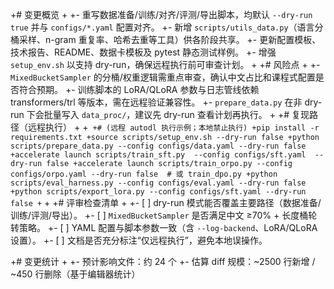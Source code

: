 +# 变更概览
+
+- 重写数据准备/训练/对齐/评测/导出脚本，均默认 `--dry-run true` 并与 `configs/*.yaml` 配置对齐。
+- 新增 `scripts/utils_data.py`（语言分桶采样、n-gram 重复率、哈希去重等工具）供各阶段共享。
+- 更新配置模板、技术报告、README、数据卡模板及 pytest 静态测试样例。
+- 增强 `setup_env.sh` 以支持 dry-run，确保远程执行前可审查计划。
+
+# 风险点
+
+- `MixedBucketSampler` 的分桶/权重逻辑需重点审查，确认中文占比和课程式配置是否符合预期。
+- 训练脚本的 LoRA/QLoRA 参数与日志管线依赖 transformers/trl 等版本，需在远程验证兼容性。
+- `prepare_data.py` 在非 dry-run 下会批量写入 `data_proc/`，建议先 dry-run 查看计划再执行。
+
+# 复现路径（远程执行）
+
+```
+# (远程 autodl 执行示例；本地禁止执行)
+pip install -r requirements.txt
+source scripts/setup_env.sh --dry-run false
+python scripts/prepare_data.py --config configs/data.yaml --dry-run false
+accelerate launch scripts/train_sft.py  --config configs/sft.yaml  --dry-run false
+accelerate launch scripts/train_orpo.py --config configs/orpo.yaml --dry-run false  # 或 train_dpo.py
+python scripts/eval_harness.py --config configs/eval.yaml --dry-run false
+python scripts/export_lora.py --config configs/sft.yaml --dry-run false
+```
+
+# 评审检查清单
+
+- [ ] dry-run 模式能否覆盖主要路径（数据准备/训练/评测/导出）。
+- [ ] `MixedBucketSampler` 是否满足中文 ≥70% + 长度桶轮转策略。
+- [ ] YAML 配置与脚本参数一致（含 `--log-backend`、LoRA/QLoRA 设置）。
+- [ ] 文档是否充分标注“仅远程执行”，避免本地误操作。

+# 变更统计
+
+- 预计影响文件：约 24 个
+- 估算 diff 规模：~2500 行新增 / ~450 行删除（基于编辑器统计）


